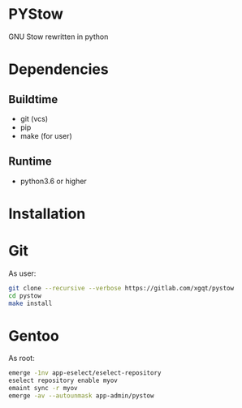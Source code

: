 # PYStow

GNU Stow rewritten in python


# Dependencies

## Buildtime

- git (vcs)
- pip
- make (for user)

## Runtime

- python3.6 or higher


# Installation

# Git

As user:

```sh
git clone --recursive --verbose https://gitlab.com/xgqt/pystow
cd pystow
make install
```


# Gentoo

As root:

```sh
emerge -1nv app-eselect/eselect-repository
eselect repository enable myov
emaint sync -r myov
emerge -av --autounmask app-admin/pystow
```
